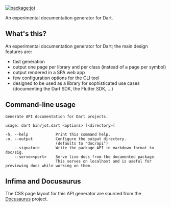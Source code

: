 [![package:jot](https://github.com/devoncarew/jot/actions/workflows/dart.yaml/badge.svg)](https://github.com/devoncarew/jot/actions/workflows/dart.yaml)

An experimental documentation generator for Dart.

## What's this?

An experimental documentation generator for Dart; the main design features are:

- fast generation
- output one page per library and per class (instead of a page per symbol)
- output rendered in a SPA web app
- few configuration options for the CLI tool
- designed to be used as a library for sophisticated use cases (documenting the
  Dart SDK, the Flutter SDK, ...)

## Command-line usage

```
Generate API documentation for Dart projects.

usage: dart bin/jot.dart <options> [<directory>]

-h, --help            Print this command help.
-o, --output          Configure the output directory.
                      (defaults to "doc/api")
    --signature       Write the package API in markdown format to doc/sig.
    --serve=<port>    Serve live docs from the documented package.
                      This serves on localhost and is useful for previewing docs while working on them.
```

## Infima and Docusaurus

The CSS page layout for this API generator are sourced from the
[Docusaurus](https://docusaurus.io/) project.
